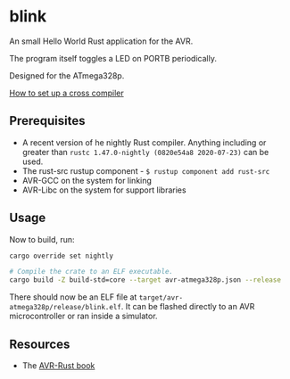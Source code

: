 # blink

An small Hello World Rust application for the AVR.

The program itself toggles a LED on PORTB periodically.

Designed for the ATmega328p.

[How to set up a cross compiler](https://github.com/avr-rust/rust)

## Prerequisites

  * A recent version of he nightly Rust compiler. Anything including or greater than `rustc 1.47.0-nightly (0820e54a8 2020-07-23)` can be used.
  * The rust-src rustup component - `$ rustup component add rust-src`
  * AVR-GCC on the system for linking
  * AVR-Libc on the system for support libraries

## Usage


Now to build, run:

```bash
cargo override set nightly

# Compile the crate to an ELF executable.
cargo build -Z build-std=core --target avr-atmega328p.json --release

```
There should now be an ELF file at `target/avr-atmega328p/release/blink.elf`. It
can be flashed directly to an AVR microcontroller or ran inside a simulator.


## Resources

  * The [AVR-Rust book](https://book.avr-rust.com)

